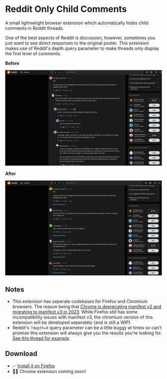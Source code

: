 # Reddit Only Child Comments

A small lightweight browser extension which automatically hides child comments in Reddit threads.

One of the best aspects of Reddit is discussion, however, sometimes you just want to see direct responses to the original poster. This extension makes use of Reddit's depth query parameter to make threads only display the first level of comments.

**Before**

![Reddit thread with the extension inactive showing child comments](/reddit-thread-extension-inactive.jpg)

**After**

![Reddit thread with the extension active showing only parent comments](/reddit-thread-extension-active.jpg)

## Notes

- This extension has seperate codebases for Firefox and Chromium browsers. The reason being that [Chrome is deprecating manifest v2 and migrating to manifest v3 in 2023](https://developer.chrome.com/docs/extensions/migrating/mv2-sunset/). While Firefox still has some incompatibility issues with manifest v3, the chromium version of this extension will be developed seperately (and is still a WIP).
- Reddit's `?depth=X` query parameter can be a little buggy at times so can't promise this extension will always give you the results you're looking for. [See this thread for example](https://www.reddit.com/r/help/comments/tzqtdx/depth1_doesnt_work_any_more/?depth=1).

## Download

- :white_check_mark: [Install it on Firefox](https://addons.mozilla.org/en-GB/firefox/addon/reddit-only-parent-comments/)
- :man_technologist: Chrome extension coming soon!